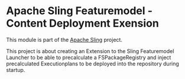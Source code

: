# Apache Sling Featuremodel - Content Deployment Exension

This module is part of the [Apache Sling](https://sling.apache.org) project.

This project is about creating an Extension to the Sling Featuremodel Launcher to be able to precalculate a FSPackageRegistry and inject precalculated Executionplans to be deployed into the repository during startup.

